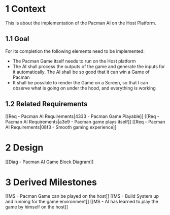 # 1 Context
This is about the implementation of the Pacman AI on the Host Platform. 

## 1.1 Goal
For its completion the following elements need to be implemented:
- The Pacman Game itself needs to run on the Host platform
- The AI shall process the outputs of the game and generate the inputs for it automatically. The AI shall be so good that it can win a Game of Pacman
- It shall be possible to render the Game on a Screen, so that I can observe what is going on under the hood, and everything is working

## 1.2 Related Requirements
[[Req - Pacman AI Requirements|4333 - Pacman Game Playable]]
[[Req - Pacman AI Requirements|a3e9 - Pacman game plays itself]]
[[Req - Pacman AI Requirements|08f3 - Smooth gaming experience]]

# 2 Design
[[Diag - Pacman AI Game Block Diagram]]
# 3 Derived Milestones
[[MS - Pacman Game can be played on the host]]
[[MS - Build System up and running for the game environment]]
[[MS - AI has learned to play the game by himself on the host]]